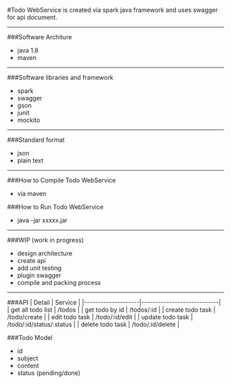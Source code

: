 #Todo WebService is created via spark java framework and uses swagger for api document. 
___
###Software Architure 
- java 1.8
- maven
___
###Software libraries and framework
- spark
- swagger
- gson
- junit
- mockito
___
###Standard format 
- json
- plain text
___

###How to Compile Todo WebService
- via maven

###How to Run Todo WebService
- java -jar xxxxx.jar

___

###WIP (work in progress)
- design architecture
- create api
- add unit testing
- plugin swagger 
- compile and packing process

___

###API 
|       Detail       |          Service           |
|--------------------|----------------------------|
| get all todo list  |   /todos                   |
| get todo by id     |   /todos/:id               |
| create todo task   |   /todo/create             |
| edit todo task     |   /todo/:id/edit           |
| update todo task   |   /todo/:id/status/:status |
| delete todo task   |   /todo/:id/delete         |

###Todo Model
- id
- subject
- content
- status (pending/done)
